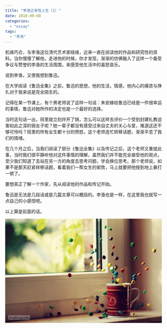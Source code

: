 ```yaml
---
title: "李渔之率性人生（1）"
date: 2010-09-08
categories: 
  - "essay"
tags: 
  - "李渔"
---
```


机缘巧合，与李渔这位清代艺术家结缘，近来一直在阅读他的作品和研究性的资料。当你慢慢了解他，走进他的时候，你才发现，渐渐的仿佛融入了这样一个备受争议与赞誉的李渔的生活周围，来感受他生活中的喜怒哀乐。

说到李渔，又使我想到鲁迅。

在大学阅读《鲁迅全集》之前，鲁迅的思想，他的生活，情感，他内心的痛苦与挣扎对于我来说是完全陌生的。

记得在某一节课上，有个男老师说了这样一句话：朱安嫁给鲁迅已经是一件很幸运的事情，鲁迅对她所作的决定也是一个最好的选择。

当时这句话一出，班里就立刻炸开了锅，怎么可以这样去评价一个受到封建礼教迫害如此之深的弱女子呢？她一辈子都没有感受过来自丈夫的关心与爱，难道这还不够可怜吗？班里的所有女生都十分的愤怒，这个老师连忙转移话题，渐渐平息了我们的情绪。

在几个月之后，当我们阅读了部分《鲁迅全集》以及传记之后，这个老师又重提此事，当时我们很平静听他对这件事情的理解，虽然我们并不能完全接受他的观点，至少我们知道了去站在另一方的角度去思考问题，学会换位思考。那个老师说，如果不是那天赶紧转移话题，看着我们一帮女生的架势，马上就要把他按到地上暴打一顿了。

要想真正了解一个作家，先从阅读他的作品和传记开始。

鲁迅是无法是几段话或是几篇文章可以概括的。李渔也是一样，在这里我也就写一点自己的小感悟吧。

以上算是前面的话。

![文章配图](images/5653324556_07a5ab4336_z.jpg)
